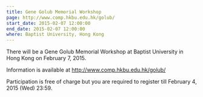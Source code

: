 ```yaml
---
title: Gene Golub Memorial Workshop
page: http://www.comp.hkbu.edu.hk/golub/
start_date: 2015-02-07 12:00:00
end_date: 2015-02-07 12:00:00
where: Baptist University, Hong Kong
---
```


There will be a Gene Golub Memorial Workshop at Baptist University in
Hong Kong on February 7, 2015.

Information is available at <http://www.comp.hkbu.edu.hk/golub/>

Participation is free of charge but you are required to register till
February 4, 2015 (Wed) 23:59.

